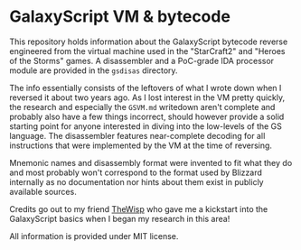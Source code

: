 GalaxyScript VM & bytecode
==========================

This repository holds information about the GalaxyScript bytecode reverse 
engineered from the virtual machine used in the "StarCraft2" and 
"Heroes of the Storms" games. A disassembler and a PoC-grade IDA processor 
module are provided in the `gsdisas` directory.

The info essentially consists of the leftovers of what I wrote down when I 
reversed it about two years ago. As I lost interest in the VM pretty quickly, 
the research and especially the `GSVM.md` writedown aren't complete and 
probably also have a few things incorrect, should however provide a solid 
starting point for anyone interested in diving into the low-levels of the GS 
language. The disassembler features near-complete decoding for all instructions
that were implemented by the VM at the time of reversing.

Mnemonic names and disassembly format were invented to fit what they do
and most probably won't correspond to the format used by Blizzard 
internally as no documentation nor hints about them exist in publicly
available sources.

Credits go out to my friend [TheWisp](https://github.com/TheWisp) who gave me a
kickstart into the GalaxyScript basics when I began my research in this area!

All information is provided under MIT license.
